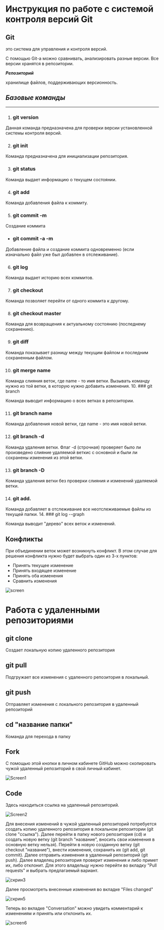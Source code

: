 # Инструкция по работе с системой контроля версий Git

## **Git**
это система для управления и контроля версий.

С помощью Git-a можно сравнивать, анализировать разные версии. Все версии хранятся в репозитории.

***Репозиторий***

хранилище файлов, поддерживающих версионность.

## *Базовые команды*
---

1. ### git version 

Данная команда предназначена для проверки версии установленной системы контроля версий.

2. ### git init

Команда предназначена для инициализации репозитория.

3. ### git status 

Команда выдает информацию о текущем состоянии.

4. ### git add 

Команда добавления файла к коммиту.

5. ### git commit -m 

Создание коммита

* ### git commit -a -m 

Добавление файла и создание коммита одновременно (если изначально файл уже был добавлен в отслеживание).

6. ### git log 

Команда выдает историю всех коммитов.

7. ### git checkout 

Команда позволяет перейти от одного коммита к другому.

8. ### git checkout master

Команда для возвращения к актуальному состоянию (последнему сохранению).

9. ### git diff

Команда показывает разницу между текущим файлом и последним сохраненным файлом.

10. ### git merge name

Команда слияния веток, где name - то имя ветки.
Вызывать команду нужно из той ветки, в которую нужно добавить изменения.
10. ### git branch 

Команда выводит информацию о всех ветках в репозитории.

11. ### git branch name 

Команда добавления новой ветки, где name - это имя новой ветки.

12. ### git branch -d

Команда удаления ветки. Флаг -d (строчная) проверяет было ли произведено слияние удаляемой веткис с основной и были ли сохранены изменения из этой ветки.

13. ### git branch -D

Команда удаления ветки без проверки слияния и изменений удаляемой ветки.

14. ### git add.

Команда добавляет в отслеживание все неотслеживаемые файлы из текущей папки.
14. ### git log --graph

Команда выводит "дерево" всех веток и изменений.

## Конфликты

При объединении веток может возникнуть конфликт.
В этом случае для решения конфликта нужно будет выбрать один из 3-х пунктов:

* Принять текущее изменение
* Принять входящее изменение
* Принять оба изменения
* Сравнить изменения

![screen](Screenshot_1.png)

# Работа с удаленными репозиториями

## git clone

Создает локальную копию удаленного репозитория

## git pull 

Подгружает все изменения с удаленного репозитория в локальный.

## git push 

Отправляет изменения с локального репозитория в удаленный репозиторий

## cd "название папки"

Команда для перехода в папку

## Fork

С помощью этой кнопки в личном кабинете GitHub можно скопировать чужой удаленный репозиторий в свой личный кабинет.

![Screen1](Screen1.png)

## Code

Здесь находиться ссылка на удаленный репозиторий.

![Screen2](Screen2.png)

Для внесения изменений в чужой удаленный репозиторий потребуется создать копию удаленного репозитория в локальном репозитории (git clone "ссылка"). Далее  перейти в папку нового репозитория (cd) и создать новую ветку (git branch "название", вносить свои изменения в основную ветку нельзя).
Перейти в новую созданную ветку (git checkout "название"), внести изменения, сохранить их (git add, git commit). Далее отправить изменения в удаленный репозиторий (git push).
Далее владелец репозитория проверит изменения и либо примет их, либо отклонит. 
Для этого владельцу нужно перейти во вкладку "Pull requests" и выбрать предлагаемый вариант.

![скрин3](Screen3.png)

Далее просмотреть внесенные изменения во вкладке "Files changed"

![скрин5](Screen5.png)

Теперь во вкладке "Conversation" можно увидеть комментарий к изменениям и принять или отклонить их.

![screen6](Screen6.png)
